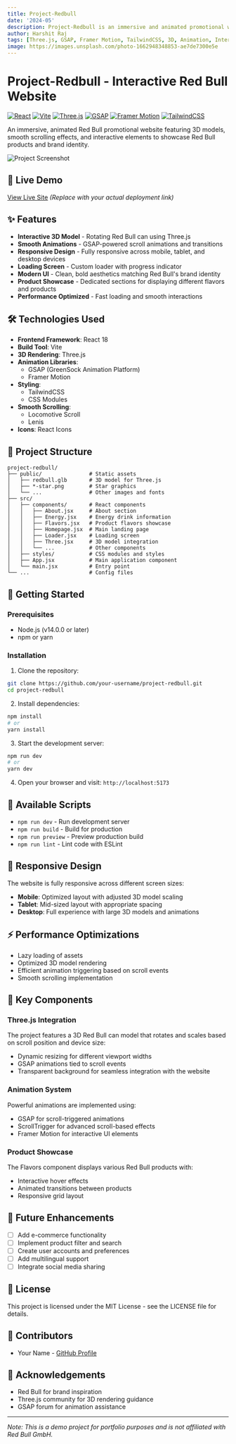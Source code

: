 ```yaml
---
title: Project-Redbull
date: '2024-05'
description: Project-Redbull is an immersive and animated promotional website for Red Bull, built with React, Vite, Three.js, and GSAP, featuring interactive 3D models, smooth scrolling, and a responsive design to showcase the brand and its products.
author: Harshit Raj
tags: [Three.js, GSAP, Framer Motion, TailwindCSS, 3D, Animation, Interactive Website, Red Bull, Frontend]
image: https://images.unsplash.com/photo-1662948348853-ae7de7300e5e
---
```


# Project-Redbull - Interactive Red Bull Website

[![React](https://img.shields.io/badge/React-18.2.0-61DAFB?style=flat-square&logo=react)](https://reactjs.org/)
[![Vite](https://img.shields.io/badge/Vite-5.2.0-646CFF?style=flat-square&logo=vite)](https://vitejs.dev/)
[![Three.js](https://img.shields.io/badge/Three.js-0.164.1-black?style=flat-square&logo=three.js)](https://threejs.org/)
[![GSAP](https://img.shields.io/badge/GSAP-3.12.5-88CE02?style=flat-square&logo=greensock)](https://greensock.com/gsap/)
[![Framer Motion](https://img.shields.io/badge/Framer_Motion-11.2.12-0055FF?style=flat-square&logo=framer)](https://www.framer.com/motion/)
[![TailwindCSS](https://img.shields.io/badge/TailwindCSS-3.4.3-38B2AC?style=flat-square&logo=tailwind-css)](https://tailwindcss.com/)

An immersive, animated Red Bull promotional website featuring 3D models, smooth scrolling effects, and interactive elements to showcase Red Bull products and brand identity.

![Project Screenshot](public/redbull-1.png)

## 🔴 Live Demo

[View Live Site](https://your-demo-link-here.com) *(Replace with your actual deployment link)*

## ✨ Features

- **Interactive 3D Model** - Rotating Red Bull can using Three.js
- **Smooth Animations** - GSAP-powered scroll animations and transitions
- **Responsive Design** - Fully responsive across mobile, tablet, and desktop devices
- **Loading Screen** - Custom loader with progress indicator
- **Modern UI** - Clean, bold aesthetics matching Red Bull's brand identity
- **Product Showcase** - Dedicated sections for displaying different flavors and products
- **Performance Optimized** - Fast loading and smooth interactions

## 🛠️ Technologies Used

- **Frontend Framework**: React 18
- **Build Tool**: Vite
- **3D Rendering**: Three.js
- **Animation Libraries**:
  - GSAP (GreenSock Animation Platform)
  - Framer Motion
- **Styling**:
  - TailwindCSS
  - CSS Modules
- **Smooth Scrolling**:
  - Locomotive Scroll
  - Lenis
- **Icons**: React Icons

## 🧩 Project Structure

```
project-redbull/
├── public/               # Static assets
│   ├── redbull.glb       # 3D model for Three.js
│   ├── *-star.png        # Star graphics 
│   └── ...               # Other images and fonts
├── src/
│   ├── components/       # React components
│   │   ├── About.jsx     # About section
│   │   ├── Energy.jsx    # Energy drink information
│   │   ├── Flavors.jsx   # Product flavors showcase
│   │   ├── Homepage.jsx  # Main landing page
│   │   ├── Loader.jsx    # Loading screen
│   │   ├── Three.jsx     # 3D model integration
│   │   └── ...           # Other components
│   ├── styles/           # CSS modules and styles
│   ├── App.jsx           # Main application component
│   └── main.jsx          # Entry point
└── ...                   # Config files
```

## 🚀 Getting Started

### Prerequisites

- Node.js (v14.0.0 or later)
- npm or yarn

### Installation

1. Clone the repository:

```bash
git clone https://github.com/your-username/project-redbull.git
cd project-redbull
```

2. Install dependencies:

```bash
npm install
# or
yarn install
```

3. Start the development server:

```bash
npm run dev
# or
yarn dev
```

4. Open your browser and visit: `http://localhost:5173`

## 🔧 Available Scripts

- `npm run dev` - Run development server
- `npm run build` - Build for production
- `npm run preview` - Preview production build
- `npm run lint` - Lint code with ESLint

## 📱 Responsive Design

The website is fully responsive across different screen sizes:
- **Mobile**: Optimized layout with adjusted 3D model scaling
- **Tablet**: Mid-sized layout with appropriate spacing
- **Desktop**: Full experience with large 3D models and animations

## ⚡ Performance Optimizations

- Lazy loading of assets
- Optimized 3D model rendering
- Efficient animation triggering based on scroll events
- Smooth scrolling implementation

## 🌟 Key Components

### Three.js Integration

The project features a 3D Red Bull can model that rotates and scales based on scroll position and device size:

- Dynamic resizing for different viewport widths
- GSAP animations tied to scroll events
- Transparent background for seamless integration with the website

### Animation System

Powerful animations are implemented using:
- GSAP for scroll-triggered animations
- ScrollTrigger for advanced scroll-based effects
- Framer Motion for interactive UI elements

### Product Showcase

The Flavors component displays various Red Bull products with:
- Interactive hover effects
- Animated transitions between products
- Responsive grid layout

## 🔮 Future Enhancements

- [ ] Add e-commerce functionality
- [ ] Implement product filter and search
- [ ] Create user accounts and preferences
- [ ] Add multilingual support
- [ ] Integrate social media sharing

## 📜 License

This project is licensed under the MIT License - see the LICENSE file for details.

## 👥 Contributors

- Your Name - [GitHub Profile](https://github.com/your-username)

## 🙏 Acknowledgements

- Red Bull for brand inspiration
- Three.js community for 3D rendering guidance
- GSAP forum for animation assistance

---

*Note: This is a demo project for portfolio purposes and is not affiliated with Red Bull GmbH.*
